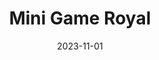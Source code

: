 ---
title: "Mini Game Royal"
date: 2023-11-01
externalUrl: "https://christianzambri777.itch.io/minigame"
summary: "A collection of six fast pased arcade style games each designed for two players. I served as lead game designer for my team and personally programmed the minigames Ricochet Rumble and Danger Dodgeball."
showReadingTime: false
---